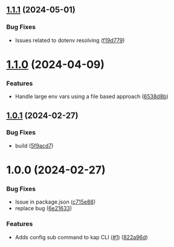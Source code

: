 ## [1.1.1](https://github.com/kapetacom/cli-kap-config/compare/v1.1.0...v1.1.1) (2024-05-01)


### Bug Fixes

* Issues related to dotenv resolving ([f19d779](https://github.com/kapetacom/cli-kap-config/commit/f19d779634efe2f9e61bb80fde07adb259b42fdf))

# [1.1.0](https://github.com/kapetacom/cli-kap-config/compare/v1.0.1...v1.1.0) (2024-04-09)


### Features

* Handle large env vars using a file based approach ([6538d8b](https://github.com/kapetacom/cli-kap-config/commit/6538d8b8554ea99065c72727dda9c38cb42ca9db))

## [1.0.1](https://github.com/kapetacom/cli-kap-config/compare/v1.0.0...v1.0.1) (2024-02-27)


### Bug Fixes

* build ([5f9acd7](https://github.com/kapetacom/cli-kap-config/commit/5f9acd7c8b2f7f0e3acb0b8d866ac81995deffcf))

# 1.0.0 (2024-02-27)


### Bug Fixes

* Issue in package.json ([c715e88](https://github.com/kapetacom/cli-kap-config/commit/c715e889547958a74087911a352677dd4481c3ec))
* replace bug ([6e21633](https://github.com/kapetacom/cli-kap-config/commit/6e216338503f956e66c89661b1674afdede3c796))


### Features

* Adds config sub command to kap CLI ([#1](https://github.com/kapetacom/cli-kap-config/issues/1)) ([822a96d](https://github.com/kapetacom/cli-kap-config/commit/822a96d2d813a49bc0961423dbd0a7860898f762))
